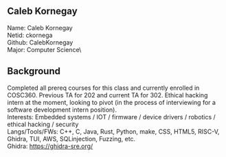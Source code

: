 ## Caleb Kornegay
Name: Caleb Kornegay\
Netid: ckornega\
Github: CalebKornegay\
Major: Computer Science\
## Background 
Completed all prereq courses for this class and currently enrolled in COSC360. Previous TA for 202 and current TA for 302. Ethical hacking intern at the moment, looking to pivot (in the process of interviewing for a software development intern position).\
Interests: Embedded systems / IOT / firmware / device drivers / robotics / ethical hacking / security\
Langs/Tools/FWs: C++, C, Java, Rust, Python, make, CSS, HTML5, RISC-V, Ghidra, TUI, AWS, SQLinjection, Fuzzing, etc.\
Ghidra: https://ghidra-sre.org/
